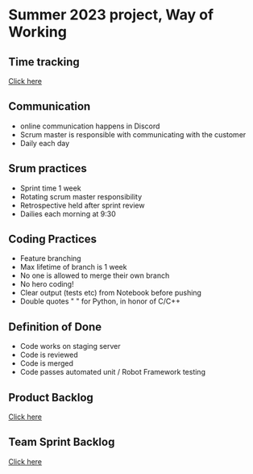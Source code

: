 # Summer 2023 project, Way of Working

## Time tracking
[Click here](https://docs.google.com/spreadsheets/d/1J1mJxM4wm9pnEoq1daXKhHpsEiAHHjz8Hl4N5ZgT6HM/edit?usp=sharing)

## Communication
- online communication happens in Discord
- Scrum master is responsible with communicating with the customer
- Daily each day

## Srum practices
- Sprint time 1 week
- Rotating scrum master responsibility
- Retrospective held after sprint review
- Dailies each morning at 9:30

## Coding Practices
- Feature branching
- Max lifetime of branch is 1 week
- No one is allowed to merge their own branch
- No hero coding!
- Clear output (tests etc) from Notebook before pushing
- Double quotes " " for Python, in honor of C/C++

## Definition of Done
- Code works on staging server
- Code is reviewed
- Code is merged
- Code passes automated unit / Robot Framework testing

## Product Backlog

[Click here](https://github.com/users/JeHugawa/projects/2)

## Team Sprint Backlog
[Click here](https://github.com/users/JeHugawa/projects/1/views/1)


